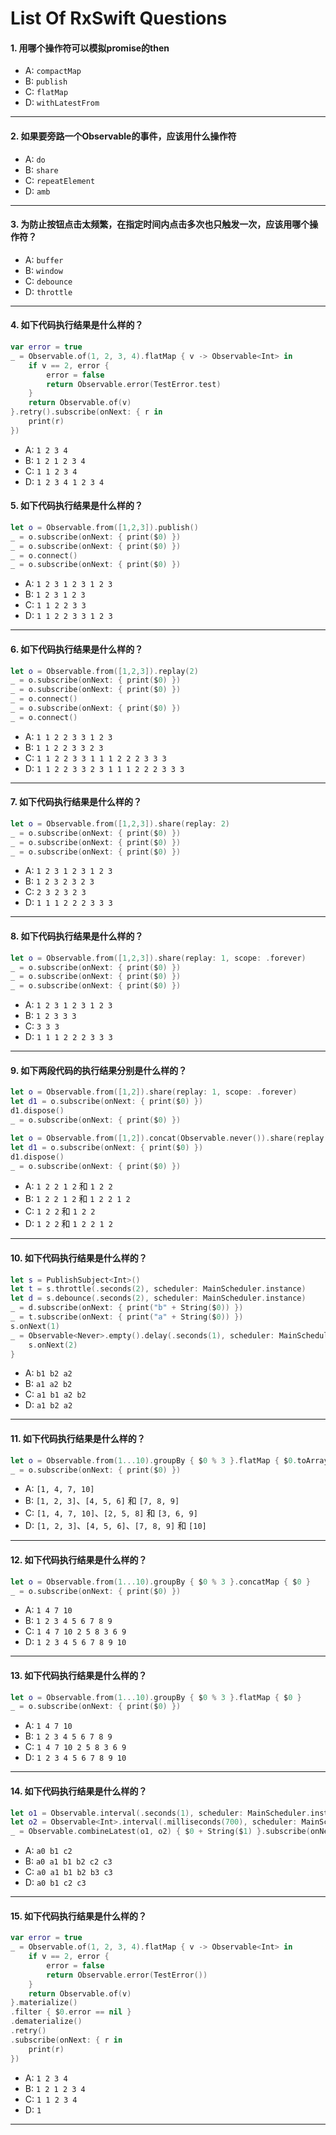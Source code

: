 # List Of RxSwift Questions



#### 1. 用哪个操作符可以模拟promise的then

- A: `compactMap`
- B: `publish`
- C: `flatMap`
- D: `withLatestFrom`

----

#### 2. 如果要旁路一个Observable的事件，应该用什么操作符

- A: `do`
- B: `share`
- C: `repeatElement`
- D: `amb`

----

#### 3. 为防止按钮点击太频繁，在指定时间内点击多次也只触发一次，应该用哪个操作符？

- A: `buffer`
- B: `window`
- C: `debounce`
- D: `throttle`

----

#### 4. 如下代码执行结果是什么样的？
```swift
var error = true
_ = Observable.of(1, 2, 3, 4).flatMap { v -> Observable<Int> in
    if v == 2, error {
        error = false
        return Observable.error(TestError.test)
    }
    return Observable.of(v)
}.retry().subscribe(onNext: { r in
    print(r)
})
```

- A: `1 2 3 4`
- B: `1 2 1 2 3 4`
- C: `1 1 2 3 4`
- D: `1 2 3 4 1 2 3 4`

#### 5. 如下代码执行结果是什么样的？
```swift
let o = Observable.from([1,2,3]).publish()
_ = o.subscribe(onNext: { print($0) })
_ = o.subscribe(onNext: { print($0) })
_ = o.connect()
_ = o.subscribe(onNext: { print($0) })
```

- A: `1 2 3 1 2 3 1 2 3`
- B: `1 2 3 1 2 3`
- C: `1 1 2 2 3 3`
- D: `1 1 2 2 3 3 1 2 3`

----

#### 6. 如下代码执行结果是什么样的？
```swift
let o = Observable.from([1,2,3]).replay(2)
_ = o.subscribe(onNext: { print($0) })
_ = o.subscribe(onNext: { print($0) })
_ = o.connect()
_ = o.subscribe(onNext: { print($0) })
_ = o.connect()
```

- A: `1 1 2 2 3 3 1 2 3`
- B: `1 1 2 2 3 3 2 3`
- C: `1 1 2 2 3 3 1 1 1 2 2 2 3 3 3`
- D: `1 1 2 2 3 3 2 3 1 1 1 2 2 2 3 3 3`

----

#### 7. 如下代码执行结果是什么样的？
```swift
let o = Observable.from([1,2,3]).share(replay: 2)
_ = o.subscribe(onNext: { print($0) })
_ = o.subscribe(onNext: { print($0) })
_ = o.subscribe(onNext: { print($0) })
```

- A: `1 2 3 1 2 3 1 2 3`
- B: `1 2 3 2 3 2 3`
- C: `2 3 2 3 2 3`
- D: `1 1 1 2 2 2 3 3 3`

----

#### 8. 如下代码执行结果是什么样的？
```swift
let o = Observable.from([1,2,3]).share(replay: 1, scope: .forever)
_ = o.subscribe(onNext: { print($0) })
_ = o.subscribe(onNext: { print($0) })
_ = o.subscribe(onNext: { print($0) })
```

- A: `1 2 3 1 2 3 1 2 3`
- B: `1 2 3 3 3`
- C: `3 3 3`
- D: `1 1 1 2 2 2 3 3 3`

----

#### 9. 如下两段代码的执行结果分别是什么样的？
```swift
let o = Observable.from([1,2]).share(replay: 1, scope: .forever)
let d1 = o.subscribe(onNext: { print($0) })
d1.dispose()
_ = o.subscribe(onNext: { print($0) })
```
```swift
let o = Observable.from([1,2]).concat(Observable.never()).share(replay: 1, scope: .forever)
let d1 = o.subscribe(onNext: { print($0) })
d1.dispose()
_ = o.subscribe(onNext: { print($0) })
```

- A: `1 2 2 1 2` 和 `1 2 2`
- B: `1 2 2 1 2` 和 `1 2 2 1 2`
- C: `1 2 2` 和 `1 2 2`
- D: `1 2 2` 和 `1 2 2 1 2`

----

#### 10. 如下代码执行结果是什么样的？
```swift
let s = PublishSubject<Int>()
let t = s.throttle(.seconds(2), scheduler: MainScheduler.instance)
let d = s.debounce(.seconds(2), scheduler: MainScheduler.instance)
_ = d.subscribe(onNext: { print("b" + String($0)) })
_ = t.subscribe(onNext: { print("a" + String($0)) })
s.onNext(1)
_ = Observable<Never>.empty().delay(.seconds(1), scheduler: MainScheduler.instance).subscribe {
    s.onNext(2)
}
```

- A: `b1 b2 a2`
- B: `a1 a2 b2`
- C: `a1 b1 a2 b2`
- D: `a1 b2 a2`

----

#### 11. 如下代码执行结果是什么样的？
```swift
let o = Observable.from(1...10).groupBy { $0 % 3 }.flatMap { $0.toArray() }
_ = o.subscribe(onNext: { print($0) })
```

- A: `[1, 4, 7, 10]`
- B: `[1, 2, 3]`、`[4, 5, 6]` 和 `[7, 8, 9]`
- C: `[1, 4, 7, 10]`、`[2, 5, 8]` 和 `[3, 6, 9]`
- D: `[1, 2, 3]`、`[4, 5, 6]`、`[7, 8, 9]` 和 `[10]`

----

#### 12. 如下代码执行结果是什么样的？
```swift
let o = Observable.from(1...10).groupBy { $0 % 3 }.concatMap { $0 }
_ = o.subscribe(onNext: { print($0) })
```

- A: `1 4 7 10`
- B: `1 2 3 4 5 6 7 8 9`
- C: `1 4 7 10 2 5 8 3 6 9`
- D: `1 2 3 4 5 6 7 8 9 10`

----

#### 13. 如下代码执行结果是什么样的？
```swift
let o = Observable.from(1...10).groupBy { $0 % 3 }.flatMap { $0 }
_ = o.subscribe(onNext: { print($0) })
```

- A: `1 4 7 10`
- B: `1 2 3 4 5 6 7 8 9`
- C: `1 4 7 10 2 5 8 3 6 9`
- D: `1 2 3 4 5 6 7 8 9 10`

----

#### 14. 如下代码执行结果是什么样的？
```swift
let o1 = Observable.interval(.seconds(1), scheduler: MainScheduler.instance).map{ String(UnicodeScalar(UInt8($0 + 97))) }.take(3)
let o2 = Observable<Int>.interval(.milliseconds(700), scheduler: MainScheduler.instance).take(4)
_ = Observable.combineLatest(o1, o2) { $0 + String($1) }.subscribe(onNext: { print($0) })
```

- A: `a0 b1 c2`
- B: `a0 a1 b1 b2 c2 c3`
- C: `a0 a1 b1 b2 b3 c3`
- D: `a0 b1 c2 c3`

----

#### 15. 如下代码执行结果是什么样的？
```swift
var error = true
_ = Observable.of(1, 2, 3, 4).flatMap { v -> Observable<Int> in
    if v == 2, error {
        error = false
        return Observable.error(TestError())
    }
    return Observable.of(v)
}.materialize()
.filter { $0.error == nil }
.dematerialize()
.retry()
.subscribe(onNext: { r in
    print(r)
})
```

- A: `1 2 3 4`
- B: `1 2 1 2 3 4`
- C: `1 1 2 3 4`
- D: `1`

----
